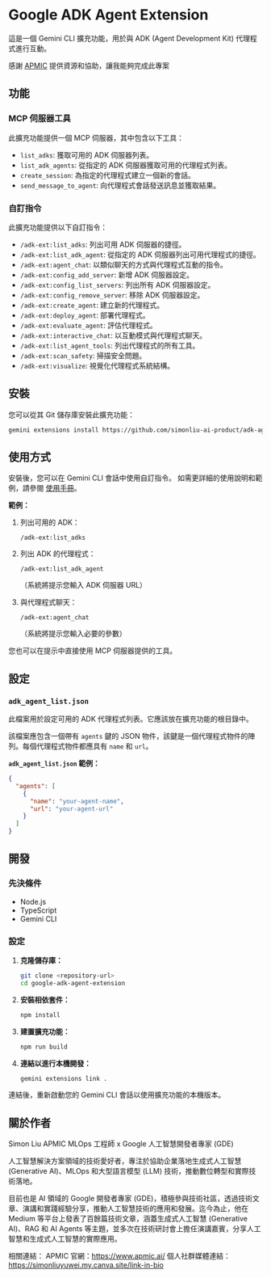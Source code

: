 # Google ADK Agent Extension

這是一個 Gemini CLI 擴充功能，用於與 ADK (Agent Development Kit) 代理程式進行互動。

感謝 [APMIC](https://www.apmic.ai/) 提供資源和協助，讓我能夠完成此專案

## 功能

### MCP 伺服器工具

此擴充功能提供一個 MCP 伺服器，其中包含以下工具：

*   `list_adks`: 獲取可用的 ADK 伺服器列表。
*   `list_adk_agents`: 從指定的 ADK 伺服器獲取可用的代理程式列表。
*   `create_session`: 為指定的代理程式建立一個新的會話。
*   `send_message_to_agent`: 向代理程式會話發送訊息並獲取結果。

### 自訂指令

此擴充功能提供以下自訂指令：

*   `/adk-ext:list_adks`: 列出可用 ADK 伺服器的捷徑。
*   `/adk-ext:list_adk_agent`: 從指定的 ADK 伺服器列出可用代理程式的捷徑。
*   `/adk-ext:agent_chat`: 以類似聊天的​​方式與代理程式互動的指令。
*   `/adk-ext:config_add_server`: 新增 ADK 伺服器設定。
*   `/adk-ext:config_list_servers`: 列出所有 ADK 伺服器設定。
*   `/adk-ext:config_remove_server`: 移除 ADK 伺服器設定。
*   `/adk-ext:create_agent`: 建立新的代理程式。
*   `/adk-ext:deploy_agent`: 部署代理程式。
*   `/adk-ext:evaluate_agent`: 評估代理程式。
*   `/adk-ext:interactive_chat`: 以互動模式與代理程式聊天。
*   `/adk-ext:list_agent_tools`: 列出代理程式的所有工具。
*   `/adk-ext:scan_safety`: 掃描安全問題。
*   `/adk-ext:visualize`: 視覺化代理程式系統結構。

## 安裝

您可以從其 Git 儲存庫安裝此擴充功能：

```bash
gemini extensions install https://github.com/simonliu-ai-product/adk-agent-extension
```

## 使用方式

安裝後，您可以在 Gemini CLI 會話中使用自訂指令。
如需更詳細的使用說明和範例，請參閱 [使用手冊](doc/zhtw/usage.md)。

**範例：**

1.  列出可用的 ADK：
    ```
    /adk-ext:list_adks
    ```

2.  列出 ADK 的代理程式：
    ```
    /adk-ext:list_adk_agent
    ```
    （系統將提示您輸入 ADK 伺服器 URL）

3.  與代理程式聊天：
    ```
    /adk-ext:agent_chat
    ```
    （系統將提示您輸入必要的參數）

您也可以在提示中直接使用 MCP 伺服器提供的工具。

## 設定

### `adk_agent_list.json`

此檔案用於設定可用的 ADK 代理程式列表。它應該放在擴充功能的根目錄中。

該檔案應包含一個帶有 `agents` 鍵的 JSON 物件，該鍵是一個代理程式物件的陣列。每個代理程式物件都應具有 `name` 和 `url`。

**`adk_agent_list.json` 範例：**

```json
{
  "agents": [
    {
      "name": "your-agent-name",
      "url": "your-agent-url"
    }
  ]
}
```

## 開發

### 先決條件

*   Node.js
*   TypeScript
*   Gemini CLI

### 設定

1.  **克隆儲存庫：**
    ```bash
    git clone <repository-url>
    cd google-adk-agent-extension
    ```

2.  **安裝相依套件：**
    ```bash
    npm install
    ```

3.  **建置擴充功能：**
    ```bash
    npm run build
    ```

4.  **連結以進行本機開發：**
    ```bash
    gemini extensions link .
    ```

連結後，重新啟動您的 Gemini CLI 會話以使用擴充功能的本機版本。

## 關於作者
Simon Liu
APMIC MLOps 工程師 x Google 人工智慧開發者專家 (GDE)

人工智慧解決方案領域的技術愛好者，專注於協助企業落地生成式人工智慧 (Generative AI)、MLOps 和大型語言模型 (LLM) 技術，推動數位轉型和實際技術落地。

目前也是 AI 領域的 Google 開發者專家 (GDE)，積極參與技術社區，透過技術文章、演講和實踐經驗分享，推動人工智慧技術的應用和發展。迄今為止，他在 Medium 等平台上發表了百餘篇技術文章，涵蓋生成式人工智慧 (Generative AI)、RAG 和 AI Agents 等主題，並多次在技術研討會上擔任演講嘉賓，分享人工智慧和生成式人工智慧的實際應用。

相關連結：
APMIC 官網：https://www.apmic.ai/
個人社群媒體連結：https://simonliuyuwei.my.canva.site/link-in-bio